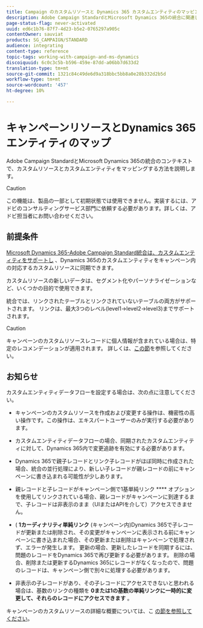 ```yaml
---
title: Campaign のカスタムリソースと Dynamics 365 カスタムエンティティのマッピング
description: Adobe Campaign StandardとMicrosoft Dynamics 365の統合に関連して、リソースとエンティティをマッピングする方法を説明します。
page-status-flag: never-activated
uuid: ed6c1b76-87f7-4d23-b5e2-0765297a905c
contentOwner: sauviat
products: SG_CAMPAIGN/STANDARD
audience: integrating
content-type: reference
topic-tags: working-with-campaign-and-ms-dynamics
discoiquuid: 6c0c3c5b-b596-459e-87dd-a06bb7d633d2
translation-type: tm+mt
source-git-commit: 1321c84c49de6d9a318bbc5bb8a0e28b332d2b5d
workflow-type: tm+mt
source-wordcount: '457'
ht-degree: 10%

---
```



# キャンペーンリソースとDynamics 365エンティティのマップ

Adobe Campaign StandardとMicrosoft Dynamics 365の統合のコンテキストで、カスタムリソースとカスタムエンティティをマッピングする方法を説明します。

>[!CAUTION]
>
>この機能は、製品の一部として初期状態では使用できません。実装するには、アドビのコンサルティングサービス部門に依頼する必要があります。詳しくは、アドビ担当者にお問い合わせください。

## 前提条件

[Microsoft Dynamics 365-Adobe Campaign Standard統合は、カスタムエンティティをサポートし](../../integrating/using/working-with-campaign-standard-and-microsoft-dynamics-365.md) 、Dynamics 365のカスタムエンティティをキャンペーン内の対応するカスタムリソースに同期できます。

カスタムリソースの新しいデータは、セグメント化やパーソナライゼーションなど、いくつかの目的で使用できます。

統合では、リンクされたテーブルとリンクされていないテーブルの両方がサポートされます。 リンクは、最大3つのレベル(level1->level2->level3)までサポートされます。

>[!CAUTION]
>
>キャンペーンのカスタムリソースレコードに個人情報が含まれている場合は、特定のレコメンデーションが適用されます。 詳しくは、[この節](../../integrating/using/notices-and-recommendations-for-acs-and-ms-dynamics.md#privacy-linked-resources)を参照してください。

## お知らせ

カスタムエンティティデータフローを設定する場合は、次の点に注意してください。

* キャンペーンのカスタムリソースを作成および変更する操作は、機密性の高い操作です。この操作は、エキスパートユーザーのみが実行する必要があります。
* カスタムエンティティデータフローの場合、同期されたカスタムエンティティに対して、Dynamics 365内で変更追跡を有効にする必要があります。
* Dynamics 365で親子レコードとリンク子レコードがほぼ同時に作成された場合、統合の並行処理により、新しい子レコードが親レコードの前にキャンペーンに書き込まれる可能性が少しあります。

* 親レコードと子レコードがキャンペーン側で1基単純リンク **** オプションを使用してリンクされている場合、親レコードがキャンペーンに到達するまで、子レコードは非表示のまま（UIまたはAPIを介して）アクセスできません。

* ( **1カーディナリティ単純リンク** (キャンペーン内)Dynamics 365で子レコードが更新または削除され、その変更がキャンペーンに表示される前にキャンペーンに書き込まれた場合、その更新または削除はキャンペーンで処理されず、エラーが発生します。 更新の場合、更新したレコードを同期するには、問題のレコードをDynamics 365で再び更新する必要があります。 削除の場合、削除または更新するDynamics 365にレコードがなくなったので、問題のレコードは、キャンペーン側で別々に処理する必要があります。

* 非表示の子レコードがあり、その子レコードにアクセスできないと思われる場合は、基数のリンクの種類を **0または1の基数の単純リンクに一時的に変更して、それらのレコードにアクセスできます** 。

キャンペーンのカスタムリソースの詳細な概要については、こ [の節を参照してください](../../developing/using/key-steps-to-add-a-resource.md)。

